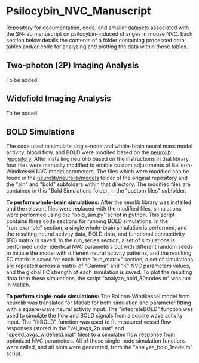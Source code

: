 # Psilocybin_NVC_Manuscript

Repository for documentation, code, and smaller datasets associated with the SN-lab manuscript on psilocybin-induced changes in mouse NVC. Each section below details the contents of a folder containing processed data tables and/or code for analyzing and plotting the data within those tables.

## Two-photon (2P) Imaging Analysis

To be added.

## Widefield Imaging Analysis

To be added.

## BOLD Simulations

The code used to simulate single-node and whole-brain neural mass model activity, blood flow, and BOLD were modifed based on the [neurolib repository](https://neurolib-dev.github.io/). After installing neurolib based on the instructions in that library, four files were manually modified to enable custom adjustments of Balloon-Windkessel NVC model parameters. The files which were modified can be found in the [neurolib/neurolib/models](https://github.com/neurolib-dev/neurolib/tree/master/neurolib/models) folder of the original repository and the "aln" and "bold" subfolders within that directory. The modified files are contained in this "Bold Simulations folder, in the "custom files" subfolder.

**To perform whole-brain simulations:** After the neurlib library was installed and the relevent files were replaced with the modified files, simulations were performed using the "bold_sim.py" script in python. This script contains three code sections for running BOLD simulations. In the "run_example" section, a single whole-brain simulation is performed, and the resulting neural activity data, BOLD data, and functional connectivity (FC) matrix is saved. In the run_series section, a set of simulations is performed under identical NVC parameters but with different random seeds to initiate the model with different neural activity patterns, and the resulting FC matrix is saved for each. In the "run_matrix" section, a set of simulations are repeated across a matrix of "Gamma" and "K" NVC parameters values, and the global FC strength of each simulation is saved. To plot the resulting data from these simulations, the script "analyze_bold_80nodes.m" was run in Matlab.

**To perform single-node simulations:** The Balloon-Windkessel model from neurolib was translated for Matlab for both simulation and parameter fitting with a square-wave neural activity input. The "integrateBOLD" function was used to simulate the flow and BOLD signals from a square wave activity input. The "fitBOLD" function was used to fit measured vessel flow responses (stored in the "vel_avgs_2p.mat" and "speed_avgs_widefield.mat" files) to a simulated flow response from optimized NVC parameters. All of these single-node simulation functions were called, and all plots were generated, from the "analyze_bold_1node.m" script.
